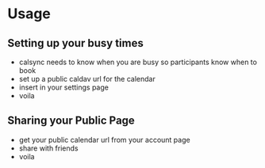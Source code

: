 # Usage

## Setting up your busy times

- calsync needs to know when you are busy so participants know when to book
- set up a public caldav url for the calendar
- insert in your settings page
- voila

## Sharing your Public Page

- get your public calendar url from your account page
- share with friends
- voila